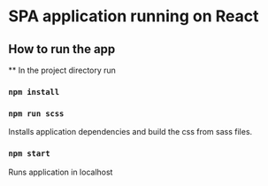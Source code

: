 # SPA application running on React

## How to run the app

** In the project directory run
### `npm install`
### `npm run scss`

Installs application dependencies and build the css from sass files.

### `npm start`

Runs application in localhost
